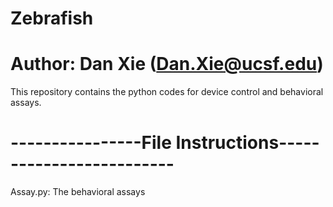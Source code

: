 # Zebrafish
# Author: Dan Xie (Dan.Xie@ucsf.edu)
This repository contains the python codes for device control and behavioral assays. 

# ----------------File Instructions-------------------------
Assay.py: The behavioral assays 

